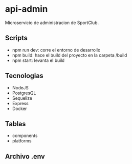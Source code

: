 # api-admin
Microservicio de administracion de SportClub.

## Scripts

- npm run dev: corre el entorno de desarrollo
- npm build: hace el build del proyecto en la carpeta /build
- npm start: levanta el build

## Tecnologias

- NodeJS
- PostgresQL
- Sequelize
- Express
- Docker

## Tablas

- components
- platforms

## Archivo .env

